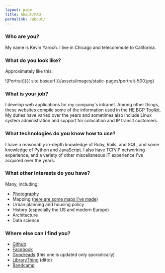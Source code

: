 ```yaml
---
layout: page
title: About/FAQ
permalink: /about/
---
```


### Who are you?

My name is Kevin Yaroch. I live in Chicago and telecommute to California.

### What do you look like?

Approximately like this:

![Portrait]({{ site.baseurl }}/assets/images/static-pages/portrait-500.jpg)

### What is your job?

I develop web applications for my company's intranet. Among other things, these
websites compile some of the information used in the [HE BGP Toolkit](http://bgp.he.net/).
My duties have varied over the years and sometimes also include Linux system
administration and support for colocation and IP transit customers.

### What technologies do you know how to use?

I have a reasonably in-depth knowledge of Ruby, Rails, and SQL, and some
knowledge of Python and JavaScript. I also have TCP/IP networking experience,
and a variety of other miscellaneous IT experience I've acquired over the years.

### What other interests do you have?

Many, including:

* [Photography](https://www.flickr.com/photos/kvyar/)
* Mapping ([here are some maps I've made](https://kjyaroch.cartodb.com/maps))
* Urban planning and housing policy
* History (especially the US and modern Europe)
* Architecture
* Data science

### Where else can I find you?

* [Github](https://github.com/kyaroch)
* [Facebook](https://www.facebook.com/kjyaroch)
* [Goodreads](https://www.goodreads.com/user/show/5957941-kevin-yaroch) (this one is updated only sporadically)
* [LibraryThing](https://www.librarything.com/profile/kvyar) (ditto)
* [Bandcamp](https://bandcamp.com/kvyar)
